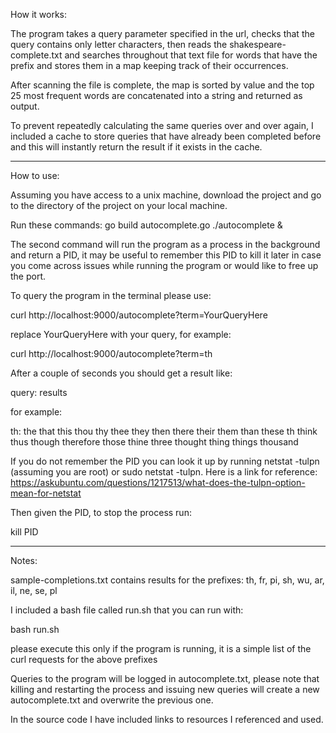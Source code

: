 How it works:

The program takes a query parameter specified in the url,
checks that the query contains only letter characters, then
reads the shakespeare-complete.txt and searches throughout that 
text file for words that have the prefix and stores them in a 
map keeping track of their occurrences. 

After scanning the file is complete, the map is sorted by value
and the top 25 most frequent words are concatenated into a string
and returned as output. 

To prevent repeatedly calculating the same queries over and over again,
I included a cache to store queries that have already been completed before
and this will instantly return the result if it exists in the cache.

---------------------------------------------------------------------------------------------------------------------------------

How to use:

Assuming you have access to a unix machine, download the project and go to the
directory of the project on your local machine. 

Run these commands:
go build autocomplete.go
./autocomplete &

The second command will run the program as a process in the background and return a 
PID, it may be useful to remember this PID to kill it later in case you come
across issues while running the program or would like to free up the port. 

To query the program in the terminal please use:

curl http://localhost:9000/autocomplete?term=YourQueryHere

replace YourQueryHere with your query, for example:

curl http://localhost:9000/autocomplete?term=th

After a couple of seconds you should get a result like:

query: results 

for example:

th: the that this thou thy thee they then there their them than these th think thus though therefore those thine three thought thing things thousand

If you do not remember the PID you can look it up by running netstat -tulpn (assuming you
are root) or sudo netstat -tulpn. Here is a link for reference: https://askubuntu.com/questions/1217513/what-does-the-tulpn-option-mean-for-netstat

Then given the PID, to stop the process run:

kill PID


---------------------------------------------------------------------------------------------------------------------------------

Notes:

sample-completions.txt contains results for the prefixes: th, fr, pi, sh, wu, ar, il, ne, se, pl

I included a bash file called run.sh that you can run with:

bash run.sh

please execute this only if the program is running, it is a simple list of the curl requests for the above prefixes

Queries to the program will be logged in autocomplete.txt, please note that killing and restarting the process
and issuing new queries will create a new autocomplete.txt and overwrite the previous one.

In the source code I have included links to resources I referenced and used.

